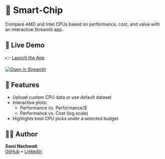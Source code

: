 # 🧠 Smart-Chip

Compare AMD and Intel CPUs based on performance, cost, and value with an interactive Streamlit app.

## 🚀 Live Demo

👉 [Launch the App](https://smartchip.streamlit.app)

[![Open in Streamlit](https://static.streamlit.io/badges/streamlit_badge_black_white.svg)](https://smartchip.streamlit.app)

## 📂 Features

- Upload custom CPU data or use default dataset
- Interactive plots:
  - Performance vs. Performance/$
  - Performance vs. Cost (log scale)
- Highlights best CPU picks under a selected budget

## 👨‍💻 Author

**Sami Nachwati**  
[GitHub](https://github.com/SamiNachwati) • [LinkedIn](https://linkedin.com/in/sami-nachwati-519288264)
